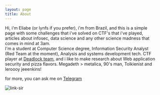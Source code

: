 ```yaml
---
layout: page
title: About
---
```


Hi, i'm Eliabe (or lynfs if you prefer), i'm from Brazil, and this is a simple page with some challenges that i've solved on CTF's that i've played, articles about infosec, data science and any other science madness that comes in mind at 3am.  
I'm a student at Computer Science degree, Information Security Analyst (Red Team at the moment), Analysis and systems development tech. CTF player at [Deadlock team](https://deadlock.team/), and i like to make research about Web application security and pizza flavors. Megadeth > metalica, 90's man, Tolkienist and leroooy jeeenkins! 

for more, you can ask me on [Telegram](t.me/lynfs)

![link-sir](https://i.imgur.com/7Wezl9T.png) 
